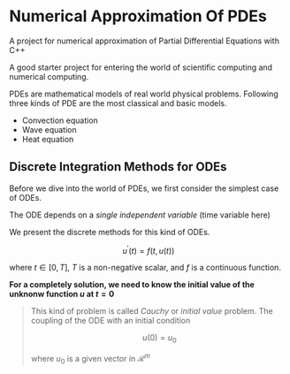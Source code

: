 # Numerical Approximation Of PDEs

A project for numerical approximation of Partial Differential Equations with C++

A good starter project for entering the world of scientific computing and numerical computing.

PDEs are mathematical models of real world physical problems. Following three kinds of PDE are the most classical and basic models.

- Convection equation
- Wave equation
- Heat equation

## Discrete Integration Methods for ODEs

Before we dive into the world of PDEs, we first consider the simplest case of ODEs.

The ODE depends on a _single independent variable_ (time variable here)

We present the discrete methods for this kind of ODEs.

$$
u^{\prime}(t) = f(t, u(t))
$$

where $t \in [0, T]$, $T$ is a non-negative scalar, and $f$ is a continuous function.

**For a completely solution, we need to know the initial value of the unknonw function $u$ at $t=0$**

> This kind of problem is called _Cauchy_ or _initial value_ problem. The coupling of the ODE with an initial condition
>
> $$
> u(0) = u_0
> $$
>
> where $u_0$ is a given vector in $\mathcal{R}^m$
